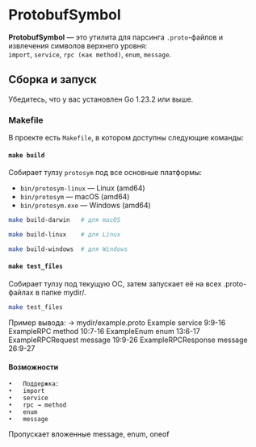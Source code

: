 # ProtobufSymbol

**ProtobufSymbol** — это утилита для парсинга `.proto`-файлов и извлечения символов верхнего уровня:  
`import`, `service`, `rpc (как method)`, `enum`, `message`.

## Сборка и запуск
Убедитесь, что у вас установлен Go 1.23.2 или выше.

### Makefile

В проекте есть `Makefile`, в котором доступны следующие команды:

#### `make build`

Собирает тулзу `protosym` под все основные платформы:

- `bin/protosym-linux` — Linux (amd64)
- `bin/protosym` — macOS (amd64)
- `bin/protosym.exe` — Windows (amd64)

```bash
make build-darwin   # для macOS
```
```bash
make build-linux    # для Linux
```
```bash
make build-windows  # для Windows
```

#### `make test_files` 

Собирает тулзу под текущую ОС, затем запускает её на всех .proto-файлах в папке mydir/.

```bash
make test_files
```

Пример вывода: 
→ mydir/example.proto
Example service 9:9-16
ExampleRPC method 10:7-16
ExampleEnum enum 13:6-17
ExampleRPCRequest message 19:9-26
ExampleRPCResponse message 26:9-27


#### Возможности
	•	Поддержка:
	•	import
	•	service
	•	rpc → method
	•	enum
	•	message
Пропускает вложенные message, enum, oneof
